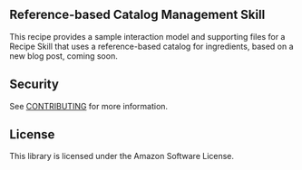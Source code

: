 ## Reference-based Catalog Management Skill

This recipe provides a sample interaction model and supporting files for a Recipe Skill that uses a reference-based catalog for ingredients, based on a new blog post, coming soon.

## Security

See [CONTRIBUTING](CONTRIBUTING.md#security-issue-notifications) for more information.

## License

This library is licensed under the Amazon Software License.

